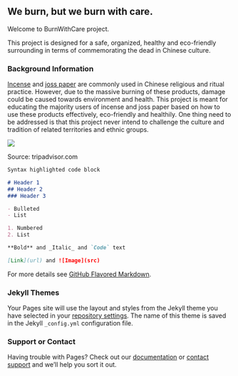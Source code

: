 ## We burn, but we burn with care.

Welcome to BurnWithCare project. 

This project is designed for a safe, organized, healthy and eco-friendly surrounding in terms of commemorating the dead in Chinese culture. 



### Background Information

<a href="https://en.wikipedia.org/wiki/Incense">Incense</a> and <a href="https://en.wikipedia.org/wiki/Joss_paper">joss paper</a> are commonly used in Chinese religious and ritual practice. However, due to the massive burning of these products, damage could be caused towards environment and health. This project is meant for educating the majority users of incense and joss paper based on how to use these products effectively, eco-friendly and healthily. One thing need to be addressed is that this project never intend to challenge the culture and tradition of related territories and ethnic groups.

<img src="https://media-cdn.tripadvisor.com/media/photo-s/0e/5b/f3/8e/candles-incense-and-joss.jpg"/>
<p>Source: tripadvisor.com</p>

```markdown
Syntax highlighted code block

# Header 1
## Header 2
### Header 3

- Bulleted
- List

1. Numbered
2. List

**Bold** and _Italic_ and `Code` text

[Link](url) and ![Image](src)
```

For more details see [GitHub Flavored Markdown](https://guides.github.com/features/mastering-markdown/).

### Jekyll Themes

Your Pages site will use the layout and styles from the Jekyll theme you have selected in your [repository settings](https://github.com/VincentRan/burnwithcare.github.io/settings). The name of this theme is saved in the Jekyll `_config.yml` configuration file.

### Support or Contact

Having trouble with Pages? Check out our [documentation](https://help.github.com/categories/github-pages-basics/) or [contact support](https://github.com/contact) and we’ll help you sort it out.
